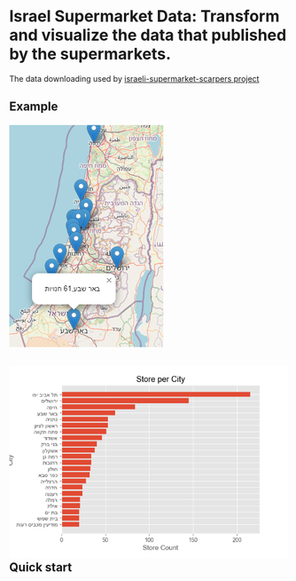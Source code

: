 Israel Supermarket Data: Transform and visualize the data that published by the supermarkets.
=======================================
The data downloading used by [israeli-supermarket-scarpers project](https://github.com/erlichsefi/israeli-supermarket-scarpers/)

Example
-----------
![Store Per City Map](img/Map.png)

![Store Per City chart](img/Store_per_city.png)
Quick start
-----------
